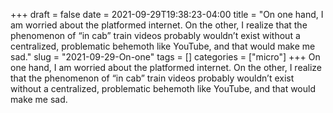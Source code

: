 +++draft = falsedate = 2021-09-29T19:38:23-04:00title = "On one hand, I am worried about the platformed internet. On the other, I realize that the phenomenon of “in cab” train videos  probably wouldn’t exist without a centralized, problematic behemoth like YouTube, and that would make me sad."slug = "2021-09-29-On-one"tags = []categories = ["micro"]+++On one hand, I am worried about the platformed internet. On the other, I realize that the phenomenon of “in cab” train videos  probably wouldn’t exist without a centralized, problematic behemoth like YouTube, and that would make me sad.